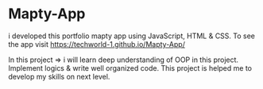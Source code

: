 # Mapty-App
i developed this portfolio mapty app using JavaScript, HTML &amp; CSS. To see the app visit  https://techworld-1.github.io/Mapty-App/

In this project => i will learn deep understanding of OOP in this project.
Implement logics & write well organized code.
This project is helped me to develop my skills on next level.
